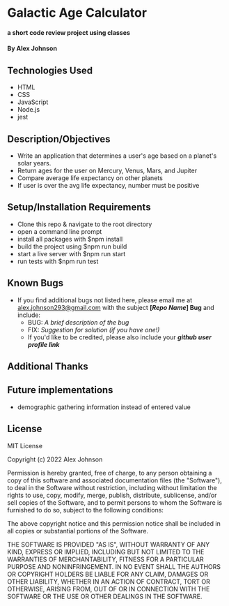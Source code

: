 # Galactic Age Calculator

#### a short code review project using classes

#### By Alex Johnson

## Technologies Used

* HTML
* CSS
* JavaScript
* Node.js
* jest


## Description/Objectives
 * Write an application that determines a user's age based on a planet's solar years. 
 * Return ages for the user on Mercury, Venus, Mars, and Jupiter
 * Compare average life expectancy on other planets
 * If user is over the avg life expectancy, number must be positive


## Setup/Installation Requirements

* Clone this repo & navigate to the root directory
* open a command line prompt
* install all packages with $npm install
* build the project using $npm run build
* start a live server with $npm run start
* run tests with $npm run test

## Known Bugs

* If you find additional bugs not listed here, please email me at alex.johnson293@gmail.com with the subject **[_Repo Name_] Bug** and include:
  * BUG: _A brief description of the bug_
  * FIX: _Suggestion for solution (if you have one!)_
  * If you'd like to be credited, please also include your **_github user profile link_**

## Additional Thanks


## Future implementations

* demographic gathering information instead of entered value

## License
MIT License

Copyright (c) 2022 Alex Johnson

Permission is hereby granted, free of charge, to any person obtaining a copy
of this software and associated documentation files (the "Software"), to deal
in the Software without restriction, including without limitation the rights
to use, copy, modify, merge, publish, distribute, sublicense, and/or sell
copies of the Software, and to permit persons to whom the Software is
furnished to do so, subject to the following conditions:

The above copyright notice and this permission notice shall be included in all
copies or substantial portions of the Software.

THE SOFTWARE IS PROVIDED "AS IS", WITHOUT WARRANTY OF ANY KIND, EXPRESS OR IMPLIED, 
INCLUDING BUT NOT LIMITED TO THE WARRANTIES OF MERCHANTABILITY, FITNESS FOR A PARTICULAR 
PURPOSE AND NONINFRINGEMENT. IN NO EVENT SHALL THE AUTHORS OR COPYRIGHT HOLDERS 
BE LIABLE FOR ANY CLAIM, DAMAGES OR OTHER LIABILITY, WHETHER IN AN ACTION OF CONTRACT,
TORT OR OTHERWISE, ARISING FROM, OUT OF OR IN CONNECTION WITH THE SOFTWARE OR THE USE
OR OTHER DEALINGS IN THE SOFTWARE.
